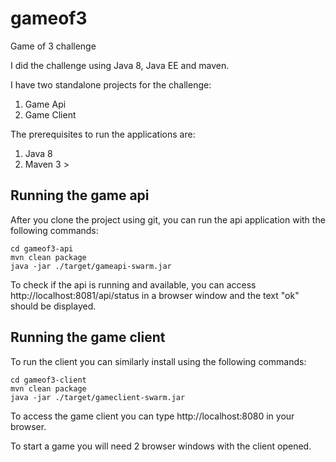 # gameof3
Game of 3 challenge

I did the challenge using Java 8, Java EE and maven.

I have two standalone projects for the challenge:

1. Game Api
2. Game Client

The prerequisites to run the applications are:
1. Java 8
2. Maven 3 >


## Running the game api

After you clone the project using git, you can run the api application with the following commands:

```
cd gameof3-api
mvn clean package
java -jar ./target/gameapi-swarm.jar
```

To check if the api is running and available, you can access http://localhost:8081/api/status in a browser window and the text "ok" should be displayed.


## Running the game client

To run the client you can similarly install using the following commands:


```
cd gameof3-client
mvn clean package
java -jar ./target/gameclient-swarm.jar 
```

To access the game client you can type http://localhost:8080 in your browser. 

To start a game you will need 2 browser windows with the client opened.
 





